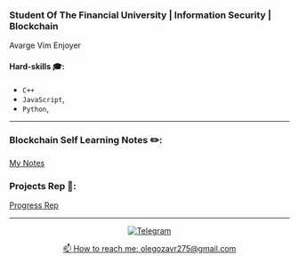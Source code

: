 ### Student Of The Financial University | Information Security | Blockchain
Avarge Vim Enjoyer

#### Hard-skills 🎓:
   - `С++`
   - `JavaScript`,
   - `Python`,
____

### Blockchain Self Learning Notes ✏️:
[My Notes](https://github.com/objoracoda/learn-blockchain)

### Projects Rep 💾:

[Progress Rep](https://github.com/objoracoda/my-progress-rep)

____
   
<p align="center">

<a href="https://t.me/objoracoda">
   <img top="0" src="https://img.shields.io/badge/Telegram-2CA5E0?style=for-the-badge&logo=telegram&logoColor=white" alt="Telegram" target="_blank" margin-left="10px">
</p>
   
<p align='center'>
   📫 How to reach me: <a href='mailto:olegozavr275@gmail.com'>olegozavr275@gmail.com</a>
</p>
